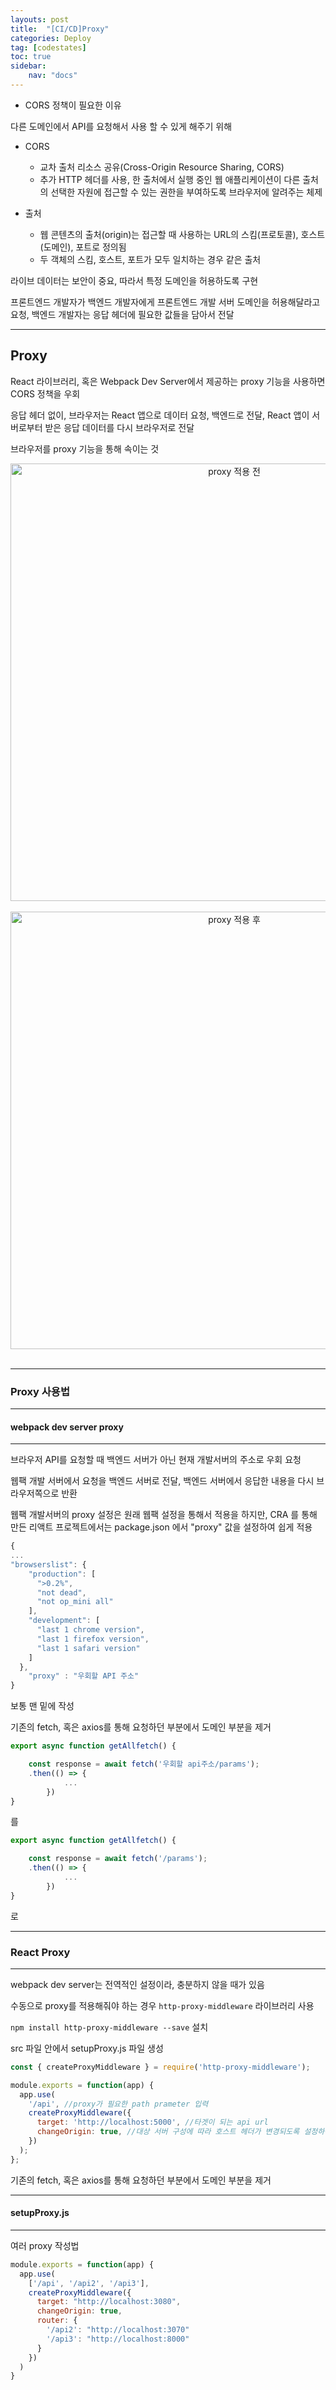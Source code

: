 ```yaml
---
layouts: post
title:  "[CI/CD]Proxy"
categories: Deploy
tag: [codestates]
toc: true
sidebar:
    nav: "docs"
---
```


- CORS 정책이 필요한 이유

다른 도메인에서 API를 요청해서 사용 할 수 있게 해주기 위해

- CORS
  - 교차 출처 리소스 공유(Cross-Origin Resource Sharing, CORS)
  - 추가 HTTP 헤더를 사용, 한 출처에서 실행 중인 웹 애플리케이션이 다른 출처의 선택한 자원에 접근할 수 있는 권한을 부여하도록 브라우저에 알려주는 체제

- 출처
  - 웹 콘텐츠의 출처(origin)는 접근할 때 사용하는 URL의 스킴(프로토콜), 호스트(도메인), 포트로 정의됨
  - 두 객체의 스킴, 호스트, 포트가 모두 일치하는 경우 같은 출처


라이브 데이터는 보안이 중요, 따라서 특정 도메인을 허용하도록 구현

프론트엔드 개발자가 백엔드 개발자에게 프론트엔드 개발 서버 도메인을 허용해달라고 요청, 백엔드 개발자는 응답 헤더에 필요한 값들을 담아서 전달

---

## Proxy

React 라이브러리, 혹은 Webpack Dev Server에서 제공하는 proxy 기능을 사용하면 CORS 정책을 우회

응답 헤더 없이, 브라우저는 React 앱으로 데이터 요청, 백엔드로 전달, React 앱이 서버로부터 받은 응답 데이터를 다시 브라우저로 전달

브라우저를 proxy 기능을 통해 속이는 것

<html>
    <div style ="text-align:center">
        <img src= "https://user-images.githubusercontent.com/58800295/195075397-00d10ca1-6be3-4b45-8c2d-204ceeb1e1da.png" alt="proxy 적용 전" width="700" height="700">
    </div>
</html><br/>

<html>
    <div style ="text-align:center">
        <img src= "https://user-images.githubusercontent.com/58800295/195075510-f7565cda-2d73-45b1-b9f3-6fa311ab2d75.png" alt="proxy 적용 후" width="700" height="700">
    </div>
</html><br/>

---

### Proxy 사용법
---

#### webpack dev server proxy
---

브라우저 API를 요청할 때 백엔드 서버가 아닌 현재 개발서버의 주소로 우회 요청

웹팩 개발 서버에서 요청을 백엔드 서버로 전달, 백엔드 서버에서 응답한 내용을 다시 브라우저쪽으로 반환

웹팩 개발서버의 proxy 설정은 원래 웹팩 설정을 통해서 적용을 하지만, CRA 를 통해 만든 리액트 프로젝트에서는 package.json 에서 "proxy" 값을 설정하여 쉽게 적용

```js
{
...
"browserslist": {
    "production": [
      ">0.2%",
      "not dead",
      "not op_mini all"
    ],
    "development": [
      "last 1 chrome version",
      "last 1 firefox version",
      "last 1 safari version"
    ]
  },
	"proxy" : "우회할 API 주소"
}
```
보통 맨 밑에 작성

기존의 fetch, 혹은 axios를 통해 요청하던 부분에서 도메인 부분을 제거
```js
export async function getAllfetch() {

    const response = await fetch('우회할 api주소/params');
    .then(() => {
			...
		})
}
```
를
```js
export async function getAllfetch() {

    const response = await fetch('/params');
    .then(() => {
			...
		})
}
```
로

---

### React Proxy
---

webpack dev server는 전역적인 설정이라, 충분하지 않을 때가 있음

수동으로 proxy를 적용해줘야 하는 경우 `http-proxy-middleware` 라이브러리 사용

`npm install http-proxy-middleware --save` 설치

src 파일 안에서 setupProxy.js 파일 생성

```js
const { createProxyMiddleware } = require('http-proxy-middleware');

module.exports = function(app) {
  app.use(
    '/api', //proxy가 필요한 path prameter 입력
    createProxyMiddleware({
      target: 'http://localhost:5000', //타겟이 되는 api url
      changeOrigin: true, //대상 서버 구성에 따라 호스트 헤더가 변경되도록 설정하는 부분
    })
  );
};
```

기존의 fetch, 혹은 axios를 통해 요청하던 부분에서 도메인 부분을 제거

---

#### setupProxy.js
---

여러 proxy 작성법
```js
module.exports = function(app) {
  app.use(
    ['/api', '/api2', '/api3'],
    createProxyMiddleware({
      target: "http://localhost:3080",
      changeOrigin: true,
      router: {
        '/api2': "http://localhost:3070"
        '/api3': "http://localhost:8000"
      }
    })
  )
}
```